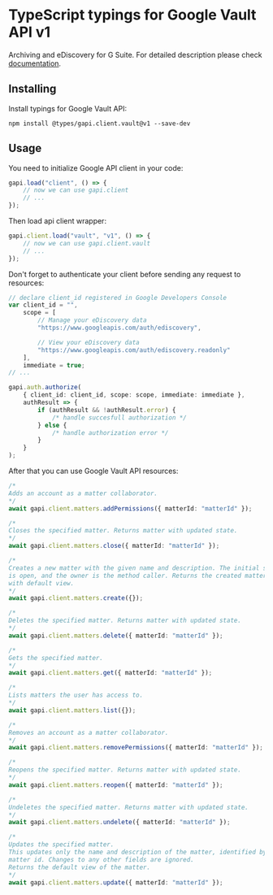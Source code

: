 # TypeScript typings for Google Vault API v1

Archiving and eDiscovery for G Suite. For detailed description please check
[documentation](https://developers.google.com/vault).

## Installing

Install typings for Google Vault API:

```
npm install @types/gapi.client.vault@v1 --save-dev
```

## Usage

You need to initialize Google API client in your code:

```typescript
gapi.load("client", () => {
    // now we can use gapi.client
    // ...
});
```

Then load api client wrapper:

```typescript
gapi.client.load("vault", "v1", () => {
    // now we can use gapi.client.vault
    // ...
});
```

Don't forget to authenticate your client before sending any request to
resources:

```typescript
// declare client_id registered in Google Developers Console
var client_id = "",
    scope = [
        // Manage your eDiscovery data
        "https://www.googleapis.com/auth/ediscovery",

        // View your eDiscovery data
        "https://www.googleapis.com/auth/ediscovery.readonly"
    ],
    immediate = true;
// ...

gapi.auth.authorize(
    { client_id: client_id, scope: scope, immediate: immediate },
    authResult => {
        if (authResult && !authResult.error) {
            /* handle succesfull authorization */
        } else {
            /* handle authorization error */
        }
    }
);
```

After that you can use Google Vault API resources:

```typescript
/* 
Adds an account as a matter collaborator.  
*/
await gapi.client.matters.addPermissions({ matterId: "matterId" });

/* 
Closes the specified matter. Returns matter with updated state.  
*/
await gapi.client.matters.close({ matterId: "matterId" });

/* 
Creates a new matter with the given name and description. The initial state
is open, and the owner is the method caller. Returns the created matter
with default view.  
*/
await gapi.client.matters.create({});

/* 
Deletes the specified matter. Returns matter with updated state.  
*/
await gapi.client.matters.delete({ matterId: "matterId" });

/* 
Gets the specified matter.  
*/
await gapi.client.matters.get({ matterId: "matterId" });

/* 
Lists matters the user has access to.  
*/
await gapi.client.matters.list({});

/* 
Removes an account as a matter collaborator.  
*/
await gapi.client.matters.removePermissions({ matterId: "matterId" });

/* 
Reopens the specified matter. Returns matter with updated state.  
*/
await gapi.client.matters.reopen({ matterId: "matterId" });

/* 
Undeletes the specified matter. Returns matter with updated state.  
*/
await gapi.client.matters.undelete({ matterId: "matterId" });

/* 
Updates the specified matter.
This updates only the name and description of the matter, identified by
matter id. Changes to any other fields are ignored.
Returns the default view of the matter.  
*/
await gapi.client.matters.update({ matterId: "matterId" });
```
